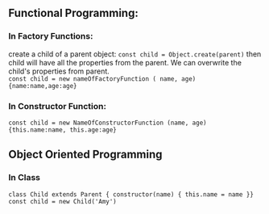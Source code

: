 ## Functional Programming:

### In Factory Functions:

create a child of a parent object: `const child = Object.create(parent)` then child will have all the properties from the parent. We can overwrite the child's properties from parent.  
`const child = new nameOfFactoryFunction ( name, age){name:name,age:age}`

### In Constructor Function:

`const child = new NameOfConstructorFunction (name, age) {this.name:name, this.age:age}`

## Object Oriented Programming

### In Class

`class Child extends Parent { constructor(name) {
this.name = name
}}` `const child = new Child('Amy')`
